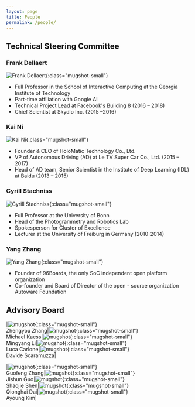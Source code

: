 ```yaml
---
layout: page
title: People
permalink: /people/
---
```


## Technical Steering Committee

### Frank Dellaert
![Frank Dellaert](/assets/images/OpenSAM_Foundation-2020050310.jpg){:class="mugshot-small"}

* Full Professor in the School of Interactive Computing at the Georgia Institute of Technology
* Part\-time affiliation with Google AI
* Technical Project Lead at Facebook's Building 8 \(2016 – 2018\)
* Chief Scientist at Skydio Inc\. \(2015 –2016\)

###  Kai Ni
![Kai Ni](/assets/images/OpenSAM_Foundation-2020050311.jpg){:class="mugshot-small"}
* Founder & CEO of HoloMatic Technology Co\.\, Ltd\.
* VP of Autonomous Driving \(AD\) at Le  TV  Super Car Co\.\, Ltd\. \(2015 – 2017\)
* Head of AD team\, Senior Scientist in the Institute of Deep Learning \(IDL\) at Baidu \(2013 – 2015\)

### Cyrill Stachniss
![Cyrill Stachniss](/assets/images/OpenSAM_Foundation-2020050313.jpg){:class="mugshot-small"}

* Full Professor at the University of Bonn
* Head of the Photogrammetry and Robotics Lab
* Spokesperson for Cluster of Excellence
* Lecturer at the University of Freiburg in Germany \(2010\-2014\)

### Yang Zhang
![Yang Zhang](/assets/images/OpenSAM_Foundation-2020050312.jpg){:class="mugshot-small"}

* Founder of  96Boards\,  the only SoC independent open platform organization
* Co\-founder and Board of Director of the open  \-  source organization Autoware Foundation

## Advisory Board

|![mugshot](/assets/images/OpenSAM_Foundation-2020050319.png){:class="mugshot-small"}<br>Zhengyou Zhang|![mugshot](/assets/images/OpenSAM_Foundation-2020050320.jpg){:class="mugshot-small"}<br>Michael Kaess|![mugshot](/assets/images/OpenSAM_Foundation-2020050321.jpg){:class="mugshot-small"}<br>Mingyang Li|![mugshot](/assets/images/OpenSAM_Foundation-2020050322.png){:class="mugshot-small"} <br> Luca Carlone|![mugshot](/assets/images/OpenSAM_Foundation-2020050323.jpg){:class="mugshot-small"}<br>Davide Scaramuzza|

|![mugshot](/assets/images/OpenSAM_Foundation-2020050314.png){:class="mugshot-small"}<br>Guofeng Zhang|![mugshot](/assets/images/OpenSAM_Foundation-2020050315.jpg){:class="mugshot-small"}<br>Jishun Guo|![mugshot](/assets/images/OpenSAM_Foundation-2020050316.png){:class="mugshot-small"}<br>Shaojie Shen|![mugshot](/assets/images/OpenSAM_Foundation-2020050317.jpg){:class="mugshot-small"}<br>Qionghai Dai|![mugshot](/assets/images/OpenSAM_Foundation-2020050318.jpg){:class="mugshot-small"} <br>Ayoung Kim|

